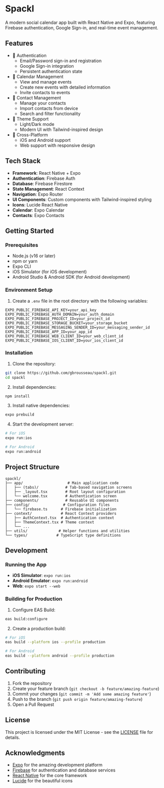 # Spackl

A modern social calendar app built with React Native and Expo, featuring Firebase authentication, Google Sign-in, and real-time event management.

## Features

- 🔐 Authentication
  - Email/Password sign-in and registration
  - Google Sign-in integration
  - Persistent authentication state
- 📅 Calendar Management
  - View and manage events
  - Create new events with detailed information
  - Invite contacts to events
- 👥 Contact Management
  - Manage your contacts
  - Import contacts from device
  - Search and filter functionality
- 🎨 Theme Support
  - Light/Dark mode
  - Modern UI with Tailwind-inspired design
- 📱 Cross-Platform
  - iOS and Android support
  - Web support with responsive design

## Tech Stack

- **Framework**: React Native + Expo
- **Authentication**: Firebase Auth
- **Database**: Firebase Firestore
- **State Management**: React Context
- **Navigation**: Expo Router
- **UI Components**: Custom components with Tailwind-inspired styling
- **Icons**: Lucide React Native
- **Calendar**: Expo Calendar
- **Contacts**: Expo Contacts

## Getting Started

### Prerequisites

- Node.js (v16 or later)
- npm or yarn
- Expo CLI
- iOS Simulator (for iOS development)
- Android Studio & Android SDK (for Android development)

### Environment Setup

1. Create a `.env` file in the root directory with the following variables:

```env
EXPO_PUBLIC_FIREBASE_API_KEY=your_api_key
EXPO_PUBLIC_FIREBASE_AUTH_DOMAIN=your_auth_domain
EXPO_PUBLIC_FIREBASE_PROJECT_ID=your_project_id
EXPO_PUBLIC_FIREBASE_STORAGE_BUCKET=your_storage_bucket
EXPO_PUBLIC_FIREBASE_MESSAGING_SENDER_ID=your_messaging_sender_id
EXPO_PUBLIC_FIREBASE_APP_ID=your_app_id
EXPO_PUBLIC_FIREBASE_WEB_CLIENT_ID=your_web_client_id
EXPO_PUBLIC_FIREBASE_IOS_CLIENT_ID=your_ios_client_id
```

### Installation

1. Clone the repository:
```bash
git clone https://github.com/gbrousseau/spackl.git
cd spackl
```

2. Install dependencies:
```bash
npm install
```

3. Install native dependencies:
```bash
expo prebuild
```

4. Start the development server:
```bash
# For iOS
expo run:ios

# For Android
expo run:android
```

## Project Structure

```
spackl/
├── app/                    # Main application code
│   ├── (tabs)/            # Tab-based navigation screens
│   ├── _layout.tsx        # Root layout configuration
│   └── welcome.tsx        # Authentication screen
├── components/            # Reusable UI components
├── config/               # Configuration files
│   └── firebase.ts      # Firebase initialization
├── context/             # React Context providers
│   ├── AuthContext.tsx  # Authentication context
│   ├── ThemeContext.tsx # Theme context
│   └── ...
├── utils/              # Helper functions and utilities
└── types/             # TypeScript type definitions
```

## Development

### Running the App

- **iOS Simulator**: `expo run:ios`
- **Android Emulator**: `expo run:android`
- **Web**: `expo start --web`

### Building for Production

1. Configure EAS Build:
```bash
eas build:configure
```

2. Create a production build:
```bash
# For iOS
eas build --platform ios --profile production

# For Android
eas build --platform android --profile production
```

## Contributing

1. Fork the repository
2. Create your feature branch (`git checkout -b feature/amazing-feature`)
3. Commit your changes (`git commit -m 'Add some amazing feature'`)
4. Push to the branch (`git push origin feature/amazing-feature`)
5. Open a Pull Request

## License

This project is licensed under the MIT License - see the [LICENSE](LICENSE) file for details.

## Acknowledgments

- [Expo](https://expo.dev/) for the amazing development platform
- [Firebase](https://firebase.google.com/) for authentication and database services
- [React Native](https://reactnative.dev/) for the core framework
- [Lucide](https://lucide.dev/) for the beautiful icons
